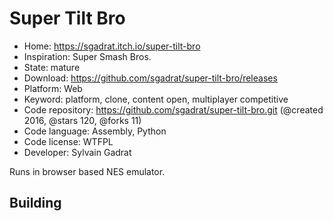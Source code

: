 # Super Tilt Bro

- Home: https://sgadrat.itch.io/super-tilt-bro
- Inspiration: Super Smash Bros.
- State: mature
- Download: https://github.com/sgadrat/super-tilt-bro/releases
- Platform: Web
- Keyword: platform, clone, content open, multiplayer competitive
- Code repository: https://github.com/sgadrat/super-tilt-bro.git (@created 2016, @stars 120, @forks 11)
- Code language: Assembly, Python
- Code license: WTFPL
- Developer: Sylvain Gadrat

Runs in browser based NES emulator.

## Building
